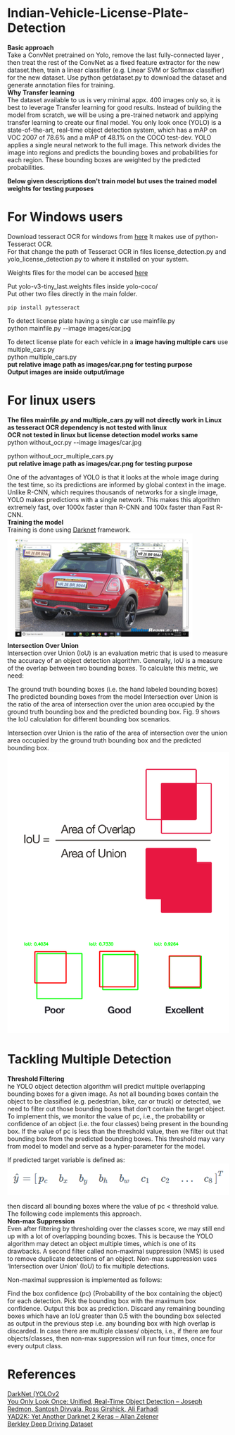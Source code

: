 # Indian-Vehicle-License-Plate-Detection

**Basic approach** <br/>
Take a ConvNet pretrained on Yolo, remove the last fully-connected layer , then treat the rest of the ConvNet as a fixed feature extractor for the new dataset.then, train a linear classifier (e.g. Linear SVM or Softmax classifier) for the new dataset.
Use python getdataset.py to download the dataset and generate annotation files for training. <br/>
**Why Transfer learning** <br/>
The dataset available to us is very minimal appx. 400 images only so, it is best to leverage Transfer learning for good results.
Instead of building the model from scratch, we will be using a pre-trained network and applying transfer learning to create our final model. You only look once (YOLO) is a state-of-the-art, real-time object detection system, which has a mAP on VOC 2007 of 78.6% and a mAP of 48.1% on the COCO test-dev. YOLO applies a single neural network to the full image. This network divides the image into regions and predicts the bounding boxes and probabilities for each region. These bounding boxes are weighted by the predicted probabilities.


**Below given descriptions don't train model but uses the trained model weights for testing purposes**
# For Windows users
Download tesseract OCR for windows from [here](https://digi.bib.uni-mannheim.de/tesseract/tesseract-ocr-w64-setup-v5.0.0.20190526.exe)
It makes use of python-Tesseract OCR. <br />
For that change the path of Tesseract OCR in files license_detection.py and yolo_license_detection.py to where it installed on your system.

Weights files for the model can be accesed [here](https://drive.google.com/drive/folders/11Y3Dmp4BPTZzpo4TLB328OESpx9k0dkJ?usp=sharing)

Put yolo-v3-tiny_last.weights files inside yolo-coco/   <br />
Put other two files directly in the main folder.
```
pip install pytesseract
```

To detect license plate having a single car use mainfile.py <br />
python mainfile.py --image images/car.jpg

To detect license plate  for each vehicle in a **image having multiple cars** use multiple_cars.py <br />
python multiple_cars.py   <br />   **put relative image path as images/car.png for testing purpose**
<br/>
**Output images are inside output/image**
# For linux users
**The files mainfile.py and multiple_cars.py will not directly work in Linux as tesseract OCR dependency is not tested with linux** 
<br/>
**OCR not tested in linux but license detection model works same**
<br/>
python without_ocr.py --image images/car.jpg <br/>

python without_ocr_multiple_cars.py  <br />  **put relative image path as images/car.png for testing purpose**


One of the advantages of YOLO is that it looks at the whole image during the test time, so its predictions are informed by global context in the image. Unlike R-CNN, which requires thousands of networks for a single image, YOLO makes predictions with a single network. This makes this algorithm extremely fast, over 1000x faster than R-CNN and 100x faster than Fast R-CNN. <br/>
**Training the model** <br/>
Training is done using [Darknet](https://github.com/AlexeyAB/darknet?files=1#how-to-train-tiny-yolo-to-detect-your-custom-objects) framework.
<br/>
![alt](output/op.PNG) <br/>
**Intersection Over Union** <br/>
Intersection over Union (IoU) is an evaluation metric that is used to measure the accuracy of an object detection algorithm. Generally, IoU is a measure of the overlap between two bounding boxes. To calculate this metric, we need:

The ground truth bounding boxes (i.e. the hand labeled bounding boxes)
The predicted bounding boxes from the model
Intersection over Union is the ratio of the area of intersection over the union area occupied by the ground truth bounding box and the predicted bounding box. Fig. 9 shows the IoU calculation for different bounding box scenarios.

Intersection over Union is the ratio of the area of intersection over the union area occupied by the ground truth bounding box and the predicted bounding box.
<br/>
![alt](images/9.png) <br/>
# Tackling Multiple Detection
**Threshold Filtering**<br/>
he YOLO object detection algorithm will predict multiple overlapping bounding boxes for a given image. As not all bounding boxes contain the object to be classified (e.g. pedestrian, bike, car or truck) or detected, we need to filter out those bounding boxes that don’t contain the target object. To implement this, we monitor the value of pc, i.e., the probability or confidence of an object (i.e. the four classes) being present in the bounding box. If the value of pc is less than the threshold value, then we filter out that bounding box from the predicted bounding boxes. This threshold may vary from model to model and serve as a hyper-parameter for the model.

If predicted target variable is defined as:
![alt](images/10.PNG) <br/>

then discard all bounding boxes where the value of pc < threshold value. The following code implements this approach.
<br/>
**Non-max Suppression**<br/>
Even after filtering by thresholding over the classes score, we may still end up with a lot of overlapping bounding boxes. This is because the YOLO algorithm may detect an object multiple times, which is one of its drawbacks. A second filter called non-maximal suppression (NMS) is used to remove duplicate detections of an object. Non-max suppression uses ‘Intersection over Union’ (IoU) to fix multiple detections.

Non-maximal suppression is implemented as follows:

Find the box confidence (pc) (Probability of the box containing the object) for each detection.
Pick the bounding box with the maximum box confidence. Output this box as prediction.
Discard any remaining bounding boxes which have an IoU greater than 0.5 with the bounding box selected as output in the previous step i.e. any bounding box with high overlap is discarded.
In case there are multiple classes/ objects, i.e., if there are four objects/classes, then non-max suppression will run four times, once for every output class. <br/>
# References
[DarkNet (YOLOv2](https://pjreddie.com/darknet/yolov2/) <br/>
[You Only Look Once: Unified, Real-Time Object Detection – Joseph Redmon, Santosh Divvala, Ross Girshick, Ali Farhadi](https://arXiv:1612.08242) <br/>
[YAD2K: Yet Another Darknet 2 Keras – Allan Zelener]( https://github.com/allanzelener/YAD2K) <br/>
[Berkley Deep Driving Dataset](http://bdd-data.berkeley.edu/) <br/>